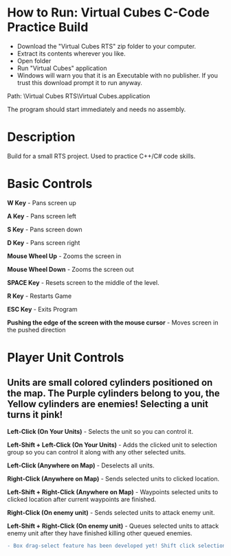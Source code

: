 # How to Run: Virtual Cubes C-Code Practice Build
- Download the "Virtual Cubes RTS" zip folder to your computer. 
- Extract its contents wherever you like.
- Open folder
- Run "Virtual Cubes" application
- Windows will warn you that it is an Executable with no publisher. If you trust this download prompt it to run anyway.

Path: \Virtual Cubes RTS\Virtual Cubes.application

The program should start immediately and needs no assembly.

# Description
Build for a small RTS project. Used to practice C++/C# code skills.

# Basic Controls

**W Key** - Pans screen up

**A Key** - Pans screen left

**S Key** - Pans screen down

**D Key** - Pans screen right

**Mouse Wheel Up** - Zooms the screen in

**Mouse Wheel Down** - Zooms the screen out

**SPACE Key** - Resets screen to the middle of the level.

**R Key** - Restarts Game

**ESC Key** - Exits Program

**Pushing the edge of the screen with the mouse cursor** - Moves screen in the pushed direction

# Player Unit Controls
## Units are small colored cylinders positioned on the map. The Purple cylinders belong to you, the Yellow cylinders are enemies! Selecting a unit turns it pink!

**Left-Click (On Your Units)** - Selects the unit so you can control it.

**Left-Shift + Left-Click (On Your Units)** - Adds the clicked unit to selection group so you can control it along with any other selected units.

**Left-Click (Anywhere on Map)** - Deselects all units.

**Right-Click (Anywhere on Map)** - Sends selected units to clicked location.

**Left-Shift + Right-Click (Anywhere on Map)** - Waypoints selected units to clicked location after current waypoints are finished.

**Right-Click (On enemy unit)** - Sends selected units to attack enemy unit.

**Left-Shift + Right-Click (On enemy unit)** - Queues selected units to attack enemy unit after they have finished killing other queued enemies.

```diff
- Box drag-select feature has been developed yet! Shift click selections are only supported in this version!
```


